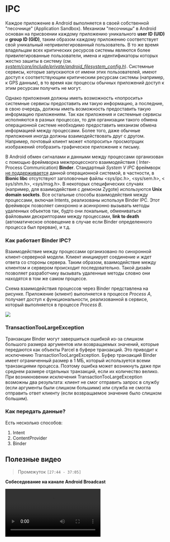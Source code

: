 # IPC

Каждое приложение в Android выполняется в своей собственной "песочнице" (Application Sandbox).
Механизм "песочницы" в Android основан на присвоении каждому приложению уникального **user ID (UID)** и **group ID (GID)**,
таким образом каждому приложению соответствует свой уникальный непривилегированный пользователь.
В то же время владельцам всех критических ресурсов системы являются более привилегированные пользователи,
имена и идентификаторы которых жестко зашиты в систему (см.
*[system/core/include/private/android\_filesystem\_config.h](https://android.googlesource.com/platform/system/core//+/android-4.2.2_r1.2/include/private/android_filesystem_config.h)*).
Системные сервисы, которые запускаются от имени этих пользователей, имеют доступ к соответствующим критическим ресурсам
системы (например, к GPS данным), в то время как процессы обычных приложений доступ к этим ресурсам получить не могут.

Однако приложения должны иметь возможность «попросить» системные сервисы предоставить им такую информацию, а последние,
в свою очередь, должны иметь возможность предоставить такую информацию приложениям. Так как приложения и системные
сервисы исполняются в разных процессах, то для организации такого обмена операционной системе необходимо предоставить
механизм обмена информацией между процессами. Более того, даже обычные приложения иногда должны взаимодействовать друг с
другом. Например, почтовый клиент может «попросить» просмотрщик изображений отобразить графическое приложение к письму.

В Android обмен сигналами и данными между процессами организован с помощью фреймворка межпроцессного взаимодействия (
Inter-Process Communication) **Binder**. Стандартный *System V IPC*
фреймворк [не поддерживается](https://android.googlesource.com/platform/ndk/+/android-4.2.2_r1.2/docs/system/libc/SYSV-IPC.html)
данной операционной системой, в частности, в **Bionic libc** отсутствуют заголовочные файлы <sys/ipc.h>, <sys/sem.h>, <
sys/shm.h>, <sys/msg.h>. В некоторых специфических случаях (например, для взаимодействия с демоном Zygote) используются
**Unix domain sockets**. Все остальные способы взаимодействия между процессами, включая Intents, реализованы используя
Binder IPC. Этот фреймворк позволяет синхронно и асинхронно вызывать методы удаленных объектов так, будто они локальные,
обмениваться файловыми дескрипторами между процессами, **link to death** (автоматическое оповещение в случае если Binder
определенного процесса был прерван), и т.д.

### Как работает Binder IPC?

Взаимодействие между процессами организовано по синхронной клиент-серверной модели. Клиент инициирует соединение и ждет
ответа со стороны сервера. Таким образом, взаимодействие между клиентом и сервером происходит последовательно. Такой
дизайн позволяет разработчику вызывать удаленные методы словно они находятся в том же самом процессе.

Схема взаимодействия процессов через Binder представлена на рисунке.
Приложение (клиент) выполняется в процессе *Process A*, получает доступ к функциональности,
реализованной в сервисе, который выполняется в процессе *Process B*.

![](236e4b55544aa9a4485acb60d8c5460a.png)

### TransactionTooLargeException

Транзакции Binder могут завершиться ошибкой из-за слишком большого размера аргументов или возвращаемых значений, которые
передаются как объекты Parcel в буфере транзакций. Это приводит к исключению TransactionTooLargeException.
Буфер транзакций Binder имеет ограниченный размер в 1 МБ, который используется всеми транзакциями процесса. Поэтому
ошибка может возникнуть даже при среднем размере отдельных транзакций, если их количество велико.
При возникновении исключения TransactionTooLargeException возможны два результата: клиент не смог отправить запрос в
службу (если аргументы были слишком большими) или служба не смогла отправить ответ клиенту (если возвращаемое значение
было слишком большим).

### Как передать данные?

Есть несколько способов:
1. Intent
2. ContentProvider
3. Binder

## Полезные видео

> Промежуток `[27:44 - 37:05]`

**Собеседование на канале Android Broadcast**

<video src="https://youtu.be/4Mkrk3YDuCw"/>


> Можно смотреть целиком

Binder Android Broadcast

<video src="https://youtu.be/yyaw0C6oA5k" />


<seealso>
  <category ref="src">
    <a href="https://developer.android.com/guide/platform">Android Developers | Platform architecture</a>
    <a href="https://developer.android.com/reference/android/os/TransactionTooLargeException">Android Developers | TransactionTooLargeException</a>
    <a href="https://nurlandroid.com/?p=321#:~:text=Zygote%20—%20ключевой%20компонент%20любой%20Android,%2Fsystem%2Fbin%2Fapp_process">Процесс загрузки ОС Андроид - Nurlandroid</a>
  </category>
    <category ref="related">
        <a href="https://habr.com/ru/articles/176093/">Основы безопасности операционной системы Android. Безопасность на уровне Application Framework. Binder IPC</a>
    </category>
</seealso>
